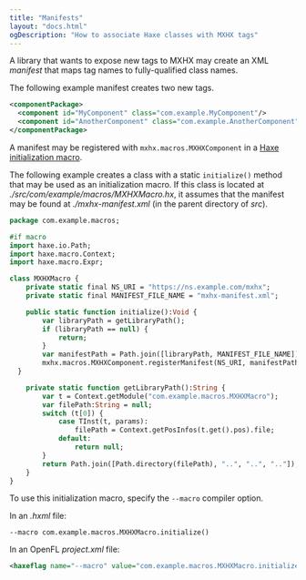 ```yaml
---
title: "Manifests"
layout: "docs.html"
ogDescription: "How to associate Haxe classes with MXHX tags"
---
```


A library that wants to expose new tags to MXHX may create an XML _manifest_ that maps tag names to fully-qualified class names.

The following example manifest creates two new tags.

```xml
<componentPackage>
  <component id="MyComponent" class="com.example.MyComponent"/>
  <component id="AnotherComponent" class="com.example.AnotherComponent"/>
</componentPackage>
```

A manifest may be registered with `mxhx.macros.MXHXComponent` in a [Haxe initialization macro](https://haxe.org/manual/macro-initialization.html).

The following example creates a class with a static `initialize()` method that may be used as an initialization macro. If this class is located at _./src/com/example/macros/MXHXMacro.hx_, it assumes that the manifest may be found at _./mxhx-manifest.xml_ (in the parent directory of _src_).

```haxe
package com.example.macros;

#if macro
import haxe.io.Path;
import haxe.macro.Context;
import haxe.macro.Expr;

class MXHXMacro {
	private static final NS_URI = "https://ns.example.com/mxhx";
	private static final MANIFEST_FILE_NAME = "mxhx-manifest.xml";

	public static function initialize():Void {
		var libraryPath = getLibraryPath();
		if (libraryPath == null) {
			return;
		}
		var manifestPath = Path.join([libraryPath, MANIFEST_FILE_NAME]);
		mxhx.macros.MXHXComponent.registerManifest(NS_URI, manifestPath);
  }

	private static function getLibraryPath():String {
		var t = Context.getModule("com.example.macros.MXHXMacro");
		var filePath:String = null;
		switch (t[0]) {
			case TInst(t, params):
				filePath = Context.getPosInfos(t.get().pos).file;
			default:
				return null;
		}
		return Path.join([Path.directory(filePath), "..", "..", ".."]);
	}
}
```

To use this initialization macro, specify the `--macro` compiler option.

In an _.hxml_ file:

```hxml
--macro com.example.macros.MXHXMacro.initialize()
```

In an OpenFL _project.xml_ file:

```xml
<haxeflag name="--macro" value="com.example.macros.MXHXMacro.initialize()"/>
```